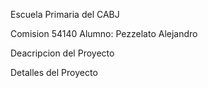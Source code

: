 Escuela Primaria del CABJ

Comision 54140
Alumno: Pezzelato Alejandro


Deacripcion del Proyecto



Detalles del Proyecto



